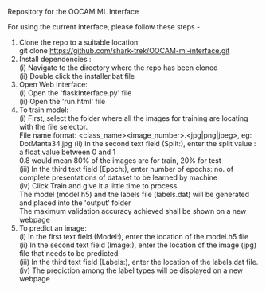 Repository for the OOCAM ML Interface

For using the current interface, please follow these steps -  
1. Clone the repo to a suitable location:  
    git clone https://github.com/shark-trek/OOCAM-ml-interface.git  
2. Install dependencies :  
    (i) Navigate to the directory where the repo has been cloned  
    (ii) Double click the installer.bat file  
3. Open Web Interface:  
    (i) Open the 'flaskInterface.py' file  
    (ii) Open the 'run.html' file    
4. To train model:  
    (i) First, select the folder where all the images for training are locating with the file selector.  
        File name format: <class_name><image_number>.<jpg|png|jpeg>, eg: DotManta34.jpg
    (ii) In the second text field (Split:), enter the split value : a float value between 0 and 1  
         0.8 would mean 80% of the images are for train, 20% for test  
    (iii) In the third text field (Epoch:), enter number of epochs: no. of complete presentations of dataset to be learned by machine  
    (iv) Click Train and give it a little time to process  
         The model (model.h5) and the labels file (labels.dat) will be generated and placed into the 'output' folder    
         The maximum validation accuracy achieved shall be shown on a new webpage  
5. To predict an image:  
      (i) In the first text field (Model:), enter the location of the model.h5 file  
      (ii) In the second text field (Image:), enter the location of the image (jpg) file that needs to be predicted  
      (iii) In the third text field (Labels:), enter the location of the labels.dat file.   
      (iv) The prediction among the label types will be displayed on a new webpage    
